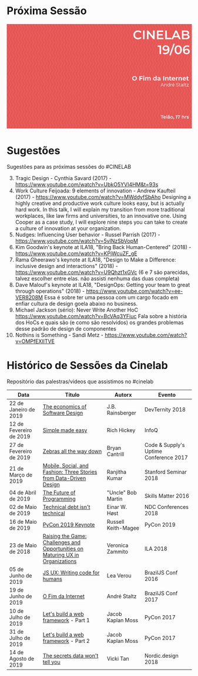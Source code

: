# Próxima Sessão
![Em cartaz](/posters/2019_06_19.png)

# Sugestões
Sugestões para as próximas sessões do #CINELAB

3. Tragic Design - Cynthia Savard (2017) - https://www.youtube.com/watch?v=UbkO5YVI4HM&t=93s
4. Work Culture Feijoada: 9 elements of innovation - Andrew Kaufteil (2017) - https://www.youtube.com/watch?v=MWddyfSbAho
Designing a highly creative and productive work culture looks easy, but is actually hard work. In this talk, I will explain my transition from more traditional workplaces, like law firms and universities, to an innovative one. Using Cooper as a case study, I will explore nine steps you can take to create a culture of innovation at your organization.
5. Nudges: Influencing User behavior - Russel Parrish (2017) - https://www.youtube.com/watch?v=5vlNzSbVopM
6. Kim Goodwin's keynote at ILA18, "Bring Back Human-Centered" (2018) - https://www.youtube.com/watch?v=KPjWcuZF_gE
7. Rama Gheerawo's keynote at ILA18, "Design to Make a Difference: inclusive design and interactions" (2018) - https://www.youtube.com/watch?v=U9Qhzt1xGVc
(6 e 7 são parecidas, talvez escolher entre elas. não assisti nenhuma das duas completa)
8. Dave Malouf's keynote at ILA18, "DesignOps: Getting your team to great through operations" (2018) - https://www.youtube.com/watch?v=ee-VER8208M
Essa é sobre ter uma pessoa com um cargo focado em enfiar cultura de design goela abaixo no business.
9. Michael Jackson (sério): Never Write Another HoC https://www.youtube.com/watch?v=BcVAq3YFiuc Fala sobre a história dos HoCs e quais são (e como são resolvidos) os grandes problemas desse padrão de design de componentes
10. Nothins is Something - Sandi Metz - https://www.youtube.com/watch?v=OMPfEXIlTVE


# Histórico de Sessões da Cinelab
Repositório das palestras/videos que assistimos no #cinelab

| Data                    | Título                                                                                                                        | Autorx              | Evento                                 |
|-------------------------|-------------------------------------------------------------------------------------------------------------------------------|---------------------|----------------------------------------|
| 22 de Janeiro de 2019   | [The economics of Software Design](https://www.youtube.com/watch?v=TQ9rng6YFeY)                                               | J.B. Rainsberger    | DevTernity 2018                        |
| 12 de Fevereiro de 2019 |                                                      [Simple made easy](https://www.infoq.com/presentations/Simple-Made-Easy) | Rich Hickey         |  InfoQ                                 |
| 27 de Fevereiro de 2019 | [Zebras all the way down](https://www.youtube.com/watch?v=fE2KDzZaxvE)                                                        | Bryan Cantrill      | Code & Supply's Uptime Conference 2017 |
| 21 de Março de 2019     | [Mobile, Social, and Fashion: Three Stories from Data-Driven Design](https://www.youtube.com/watch?v=r2kKHelhdBA)             | Ranjitha Kumar      | Stanford Seminar 2018                  |
| 04 de Abril de 2019     | [The Future of Programming](https://www.youtube.com/watch?v=ecIWPzGEbFc)                                                      | "Uncle" Bob Martin  |  Skills Matter 2016                    |
| 02 de Maio de 2019      | [Technical debt isn't technical](https://www.youtube.com/watch?v=CXyNZYDO07Q)                                                 | Einar W. Høst       | NDC Conferences 2018                   |
| 16 de Maio de 2019      | [PyCon 2019 Keynote](https://www.youtube.com/watch?v=ftP5BQh1-YM)                                                             | Russell Keith-Magee | PyCon 2019                             |
| 23 de Maio de 2018      | [Raising the Game: Challenges and Opportunities on Maturing UX in Organizations](https://www.youtube.com/watch?v=vjkKZTLJBi8) | Veronica Zammito    | ILA 2018                               |
| 05 de Junho de 2019     | [JS UX: Writing code for humans](https://www.youtube.com/watch?v=loj3CLHovt0)                                                 | Lea Verou           | BrazilJS Conf 2016                     |
| 19 de Junho de 2019     | [O Fim da Internet](https://www.youtube.com/watch?v=CcDMWrH6VHU)                                                              | André Staltz        | BrazilJS Conf 2017                     |
| 10 de Julho de 2019     | [Let's build a web framework](https://www.youtube.com/watch?v=7kwnjoAJ2HQ) - Part 1                                           | Jacob Kaplan Moss   | PyCon 2017                             |
| 31 de Julho de 2019     | [Let's build a web framework](https://www.youtube.com/watch?v=7kwnjoAJ2HQ) - Part 2                                           | Jacob Kaplan Moss   | PyCon 2017                             |
| 14 de Agosto de 2019    | [The secrets data won't tell you](https://www.youtube.com/watch?v=pp6oYNdv2cc)                                                | Vicki Tan           | Nordic.design 2018                     |
